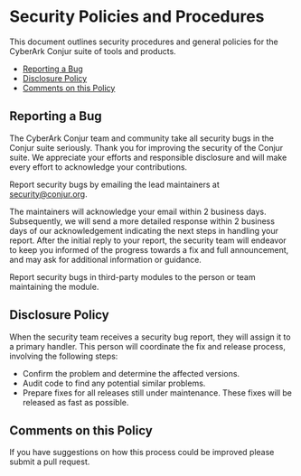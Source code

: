 # Security Policies and Procedures

This document outlines security procedures and general policies for the CyberArk Conjur
suite of tools and products.

* [Reporting a Bug](#reporting-a-bug)
* [Disclosure Policy](#disclosure-policy)
* [Comments on this Policy](#comments-on-this-policy)

## Reporting a Bug

The CyberArk Conjur team and community take all security bugs in the Conjur suite seriously.
Thank you for improving the security of the Conjur suite. We appreciate your efforts and
responsible disclosure and will make every effort to acknowledge your
contributions.

Report security bugs by emailing the lead maintainers at <security@conjur.org>.

The maintainers will acknowledge your email within 2 business days. Subsequently, we will
send a more detailed response within 2 business days of our acknowledgement indicating
the next steps in handling your report. After the initial reply to your report, the security
team will endeavor to keep you informed of the progress towards a fix and full
announcement, and may ask for additional information or guidance.

Report security bugs in third-party modules to the person or team maintaining
the module.

## Disclosure Policy

When the security team receives a security bug report, they will assign it to a
primary handler. This person will coordinate the fix and release process,
involving the following steps:

* Confirm the problem and determine the affected versions.
* Audit code to find any potential similar problems.
* Prepare fixes for all releases still under maintenance. These fixes will be
    released as fast as possible.

## Comments on this Policy

If you have suggestions on how this process could be improved please submit a
pull request.
